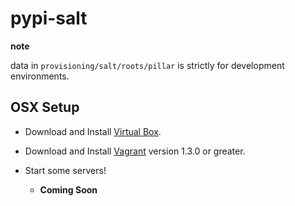 # pypi-salt

**note**

data in `provisioning/salt/roots/pillar` is strictly for development environments.

## OSX Setup

- Download and Install [Virtual Box](https://www.virtualbox.org/wiki/Downloads).

- Download and Install [Vagrant](http://downloads.vagrantup.com/) version 1.3.0 or greater.

- Start some servers!
  - **Coming Soon**
